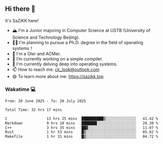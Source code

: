 ## Hi there 👋

It's SaZiKK here!

- 🏔️ I'm a Junior majoring in Computer Science  at USTB (University of Science and Technology Beijing).
- 🧑‍🎓 I'm planning to pursue a Ph.D. degree in the field of operating systems！
- 🚀 I'm a OIer and ACMer.
- 🔭 I’m currently working on a simple compiler.
- 🌱 I'm currently delving deep into operating systems.
- 📫 How to reach me: ck_look@outlook.com
- 😄 To learn more about me: https://sazikk.top

  
<!--
**SaZiKK/SaZiKK** is a ✨ _special_ ✨ repository because its `README.md` (this file) appears on your GitHub profile.

Here are some ideas to get you started:

- 🔭 I’m currently working on ...
- 🌱 I’m currently learning ...
- 👯 I’m looking to collaborate on ...
- 🤔 I’m looking for help with ...
- 💬 Ask me about ...
- 📫 How to reach me: ...
- 😄 Pronouns: ...
- ⚡ Fun fact: ...
-->

### Wakatime 💻

<!--START_SECTION:waka-->

```txt
From: 20 June 2025 - To: 20 July 2025

Total Time: 32 hrs 17 mins

C                  13 hrs 25 mins  ██████████▒░░░░░░░░░░░░░░   41.42 %
Markdown           9 hrs 10 mins   ███████░░░░░░░░░░░░░░░░░░   28.30 %
C++                3 hrs 35 mins   ██▓░░░░░░░░░░░░░░░░░░░░░░   11.07 %
Rust               1 hr 53 mins    █▒░░░░░░░░░░░░░░░░░░░░░░░   05.82 %
Makefile           1 hr 31 mins    █▒░░░░░░░░░░░░░░░░░░░░░░░   04.72 %
```

<!--END_SECTION:waka-->
